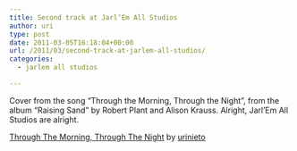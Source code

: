 ```yaml
---
title: Second track at Jarl’Em All Studios
author: uri
type: post
date: 2011-03-05T16:18:04+00:00
url: /2011/03/second-track-at-jarlem-all-studios/
categories:
  - jarlem all studios

---
```

Cover from the song &#8220;Through the Morning, Through the Night&#8221;, from the album &#8220;Raising Sand&#8221; by Robert Plant and Alison Krauss. Alright, Jarl&#8217;Em All Studios are alright.

<span><a href="https://soundcloud.com/urinieto/through-the-morning-through">Through The Morning, Through The Night</a> by <a href="https://soundcloud.com/urinieto">urinieto</a></span>